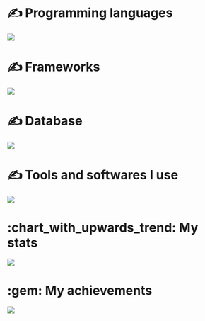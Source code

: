 <h1> ✍ Programming languages	 </h1>
<img src="https://skillicons.dev/icons?i=js,ts,go&theme=dark" />

<h1> ✍ Frameworks </h1>
<img src="https://skillicons.dev/icons?i=express,materialui,react&theme=dark" />

<h1> ✍ Database </h1>
<img src="https://skillicons.dev/icons?i=mongodb,postgres,mysql&theme=dark" />

<h1> ✍ Tools and softwares I use </h1>
<img src="https://skillicons.dev/icons?i=nodejs,go,nginx,ubuntu,vercel,azure,docker,git&theme=dark" />

<h1> :chart_with_upwards_trend: My stats </h1>
<img src="https://github-readme-stats.vercel.app/api?username=ickhr&show_icons=true&theme=dark" />

<h1> :gem: My achievements </h1>
<img src="https://github-profile-trophy.vercel.app/?username=ickhr&theme=onedark" />
